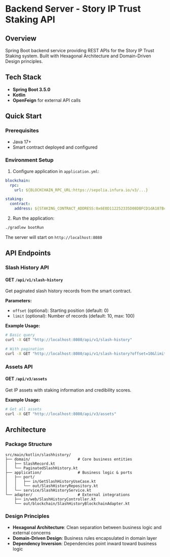 # Backend Server - Story IP Trust Staking API

## Overview

Spring Boot backend service providing REST APIs for the Story IP Trust Staking system. Built with Hexagonal Architecture and Domain-Driven Design principles.

## Tech Stack

- **Spring Boot 3.5.0**
- **Kotlin**
- **OpenFeign** for external API calls

## Quick Start

### Prerequisites
- Java 17+
- Smart contract deployed and configured

### Environment Setup

1. Configure application in `application.yml`:
```yaml
blockchain:
  rpc:
    url: ${BLOCKCHAIN_RPC_URL:https://sepolia.infura.io/v3/...}

staking:
  contract:
    address: ${STAKING_CONTRACT_ADDRESS:0x6E0D112252335D08DBFCD1dA187Bcc43cdA62a9B}
```

2. Run the application:
```bash
./gradlew bootRun
```

The server will start on `http://localhost:8080`

## API Endpoints

### Slash History API

#### GET `/api/v1/slash-history`

Get paginated slash history records from the smart contract.

**Parameters:**
- `offset` (optional): Starting position (default: 0)
- `limit` (optional): Number of records (default: 10, max: 100)

**Example Usage:**
```bash
# Basic query
curl -X GET "http://localhost:8080/api/v1/slash-history"

# With pagination
curl -X GET "http://localhost:8080/api/v1/slash-history?offset=10&limit=20"
```

### Assets API

#### GET `/api/v3/assets`

Get IP assets with staking information and credibility scores.

**Example Usage:**
```bash
# Get all assets
curl -X GET "http://localhost:8080/api/v3/assets"
```

## Architecture

### Package Structure
```
src/main/kotlin/slashhistory/
├── domain/                     # Core business entities
│   ├── SlashRecord.kt
│   └── PaginatedSlashHistory.kt
├── application/                # Business logic & ports
│   ├── port/
│   │   ├── in/GetSlashHistoryUseCase.kt
│   │   └── out/SlashHistoryRepository.kt
│   └── service/SlashHistoryService.kt
└── adapter/                    # External integrations
    ├── in/web/SlashHistoryController.kt
    └── out/blockchain/SlashHistoryBlockchainAdapter.kt
```

### Design Principles

- **Hexagonal Architecture**: Clean separation between business logic and external concerns
- **Domain-Driven Design**: Business rules encapsulated in domain layer
- **Dependency Inversion**: Dependencies point inward toward business logic

